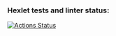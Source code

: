 ### Hexlet tests and linter status:
[![Actions Status](https://github.com/79127743677/qa-engineer-project-85/actions/workflows/hexlet-check.yml/badge.svg)](https://github.com/79127743677/qa-engineer-project-85/actions)